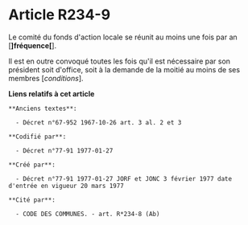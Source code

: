 # Article R234-9

Le comité du fonds d'action locale se réunit au moins une fois par an [**]fréquence[**]. 

Il est en outre convoqué toutes les fois qu'il est nécessaire par son président soit d'office, soit à la demande de la moitié
au moins de ses membres [*conditions*].

**Liens relatifs à cet article**

	**Anciens textes**:

	  - Décret n°67-952 1967-10-26 art. 3 al. 2 et 3

	**Codifié par**:

	  - Décret n°77-91 1977-01-27

	**Créé par**:

	  - Décret n°77-91 1977-01-27 JORF et JONC 3 février 1977 date d'entrée en vigueur 20 mars 1977

	**Cité par**:

	  - CODE DES COMMUNES. - art. R*234-8 (Ab)
